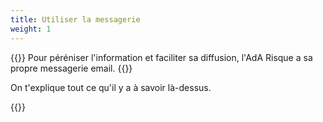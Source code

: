 ```yaml
---
title: Utiliser la messagerie
weight: 1
---
```

{{<lead>}} Pour péréniser l'information et faciliter sa diffusion, l'AdA Risque a sa propre messagerie email. {{</lead>}}

On t'explique tout ce qu'il y a à savoir là-dessus.

{{<childpages>}}
